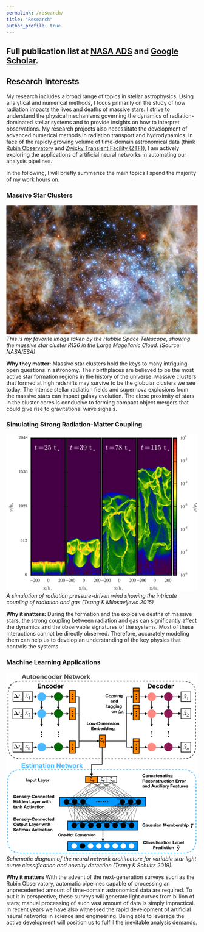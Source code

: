 ```yaml
---
permalink: /research/
title: "Research"
author_profile: true
---
```


## Full publication list at [NASA ADS](https://ui.adsabs.harvard.edu/user/libraries/tbxiKajfTsSjDC7Ir7sZxA) and [Google Scholar](https://scholar.google.com/citations?user=nGVc2BAAAAAJ&hl=en).

## Research Interests 
My research includes a broad range of topics in stellar astrophysics. Using analytical and numerical methods, I focus primarily on the study of how radiation impacts the lives and deaths of massive stars. I strive to understand the physical mechanisms governing the dynamics of radiation-dominated stellar systems and to provide insights on how to interpret observations. My research projects also necessitate the development of advanced numerical methods in radiation transport and hydrodynamics. In face of the rapidly growing volume of time-domain astronomical data (think [Rubin Observatory](https://www.lsst.org/) and [Zwicky Transient Facility (ZTF)](https://www.ztf.caltech.edu/)), I am actively exploring the applications of artificial neural networks in automating our analysis pipelines. 

In the following, I will briefly summarize the main topics I spend the majority of my work hours on.

### Massive Star Clusters
![R136 Star Cluster in the LMC](/files/R136.jpg) 
*This is my favorite image taken by the Hubble Space Telescope, showing the massive star cluster R136 in the Large Magellanic Cloud. (Source: NASA/ESA)*

**Why they matter:**
Massive star clusters hold the keys to many intriguing open questions in astronomy. Their birthplaces are believed to be the most active star formation regions in the history of the universe. Massive clusters that formed at high redshifts may survive to be the globular clusters we see today. The intense stellar radiation fields and supernova explosions from the massive stars can impact galaxy evolution. The close proximity of stars in the cluster cores is conducive to forming compact object mergers that could give rise to gravitational wave signals.  

### Simulating Strong Radiation-Matter Coupling
![FLASH Levitation Test](/files/FLASH-Levitation.png)
*A simulation of radiation pressure-driven wind showing the intricate coupling of radiation and gas (Tsang & Milosavljevic 2015)*

**Why it matters:**
During the formation and the explosive deaths of massive stars, the strong coupling between radiation and gas can significantly affect the dynamics and the observable signatures of the systems. Most of these interactions cannot be directly observed. Therefore, accurately modeling them can help us to develop an understanding of the key physics that controls the systems.

### Machine Learning Applications
![RNN-GMM Network Schematics](/files/RNN-GMM-schematics.png)
*Schematic diagram of the neural network architecture for variable star light curve classification and novelty detection (Tsang & Schultz 2019).*

**Why it matters**
With the advent of the next-generation surveys such as the Rubin Observatory, automatic pipelines capable of processing an unprecedented amount of time-domain astronomical data are required. To put it in perspective, these surveys will generate light curves from billion of stars; manual processing of such vast amount of data is simply impractical. In recent years we have also witnessed the rapid development of artificial neural networks in science and engineering. Being able to leverage the active development will position us to fulfill the inevitable analysis demands.  


<!--https://github.com/bthtsang/DeepClassifierNoveltyDetection -->

<!--
### Software Instruments
I use a collection of software instruments in my research. The main tools are the FLASH hydrodynamical code, ... -->
